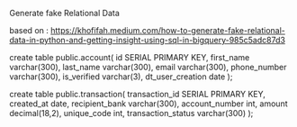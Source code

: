 Generate fake Relational Data


based on :
https://khofifah.medium.com/how-to-generate-fake-relational-data-in-python-and-getting-insight-using-sql-in-bigquery-985c5adc87d3



create table public.account(
id SERIAL PRIMARY KEY,
first_name varchar(300),
last_name varchar(300),
email varchar(300),
phone_number varchar(300),
is_verified varchar(3),
dt_user_creation date
);


create table public.transaction(
transaction_id SERIAL PRIMARY KEY,
created_at date,
recipient_bank varchar(300),
account_number int,
amount decimal(18,2),
unique_code int,
transaction_status varchar(300)
);


